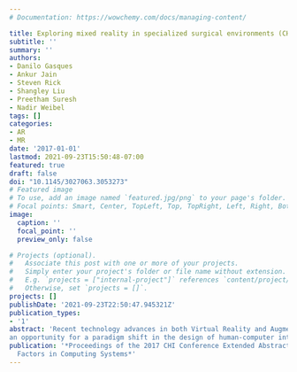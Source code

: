 ```yaml
---
# Documentation: https://wowchemy.com/docs/managing-content/

title: Exploring mixed reality in specialized surgical environments (CHI EA’ 17)
subtitle: ''
summary: ''
authors:
- Danilo Gasques
- Ankur Jain
- Steven Rick
- Shangley Liu
- Preetham Suresh
- Nadir Weibel
tags: []
categories:
- AR
- MR
date: '2017-01-01'
lastmod: 2021-09-23T15:50:48-07:00
featured: true
draft: false
doi: "10.1145/3027063.3053273"
# Featured image
# To use, add an image named `featured.jpg/png` to your page's folder.
# Focal points: Smart, Center, TopLeft, Top, TopRight, Left, Right, BottomLeft, Bottom, BottomRight.
image:
  caption: ''
  focal_point: ''
  preview_only: false

# Projects (optional).
#   Associate this post with one or more of your projects.
#   Simply enter your project's folder or file name without extension.
#   E.g. `projects = ["internal-project"]` references `content/project/deep-learning/index.md`.
#   Otherwise, set `projects = []`.
projects: []
publishDate: '2021-09-23T22:50:47.945321Z'
publication_types:
- '1'
abstract: 'Recent technology advances in both Virtual Reality and Augmented Reality are creating
an opportunity for a paradigm shift in the design of human-computer interaction systems. Delving into the Reality-Virtuality Continuum, we find Mixed Reality - systems designed to augment the physical world with virtual entities that embody characteristics of real world objects. In the medical field, Mixed Reality systems can overlay real-time and spatially accurate results onto a patient’s body without the need for external screens. The complexity of these systems previously required specialized prototypes, but newly available commercial products like the Microsoft HoloLens make the technology more available. Through a combination of literature review, expert analysis, and prototyping we explore the use of Mixed Reality in healthcare. From the experience of prototyping Patiently and HoloSim, two applications for augmenting medical training, we outline considerations for the future design and development of virtual interfaces grounded in reality.'
publication: '*Proceedings of the 2017 CHI Conference Extended Abstracts on Human
  Factors in Computing Systems*'
---
```

